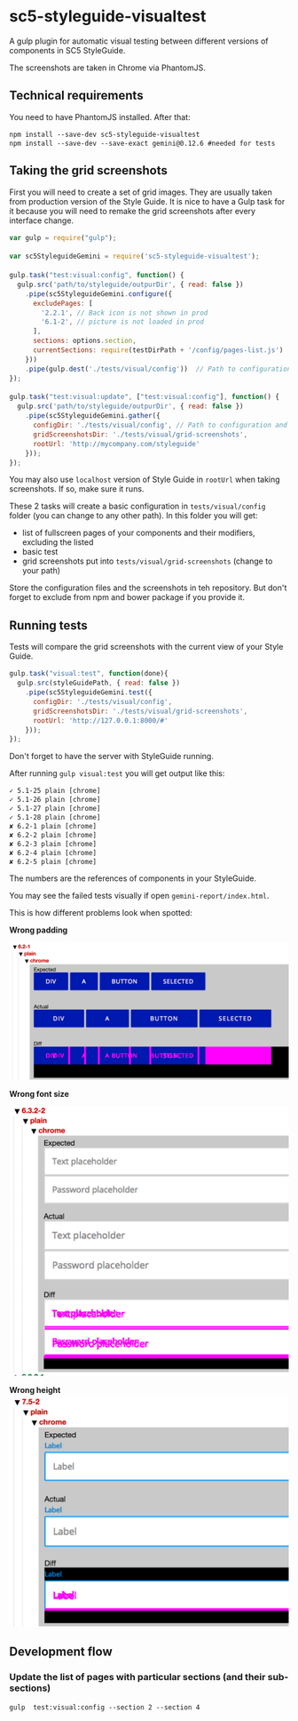 # sc5-styleguide-visualtest

A gulp plugin for automatic visual testing between different versions of components in SC5 StyleGuide.

The screenshots are taken in Chrome via PhantomJS.

## Technical requirements

You need to have PhantomJS installed. After that:

```
npm install --save-dev sc5-styleguide-visualtest
npm install --save-dev --save-exact gemini@0.12.6 #needed for tests
```

## Taking the grid screenshots
First you will need to create a set of grid images. They are usually taken from production version of the Style Guide.
It is nice to have a Gulp task for it because you will need to remake the grid screenshots after every interface change.

```js
var gulp = require("gulp");

var sc5StyleguideGemini = require('sc5-styleguide-visualtest');

gulp.task("test:visual:config", function() {
  gulp.src('path/to/styleguide/outpurDir', { read: false })
    .pipe(sc5StyleguideGemini.configure({
      excludePages: [
        '2.2.1', // Back icon is not shown in prod
        '6.1-2', // picture is not loaded in prod
      ],
      sections: options.section,
      currentSections: require(testDirPath + '/config/pages-list.js')
    }))
    .pipe(gulp.dest('./tests/visual/config'))  // Path to configuration and tests
});

gulp.task("test:visual:update", ["test:visual:config"], function() {
  gulp.src('path/to/styleguide/outpurDir', { read: false })
    .pipe(sc5StyleguideGemini.gather({
      configDir: './tests/visual/config', // Path to configuration and tests
      gridScreenshotsDir: './tests/visual/grid-screenshots',
      rootUrl: 'http://mycompany.com/styleguide'
    }));
});
```

You may also use `localhost` version of Style Guide in `rootUrl` when taking screenshots. If so, make sure it runs.

These 2 tasks will create a basic configuration in `tests/visual/config` folder (you can change to any other path). In
this folder you will get:
* list of fullscreen pages of your components and their modifiers, excluding the listed
* basic test
* grid screenshots put into `tests/visual/grid-screenshots` (change to your path)

Store the configuration files and the screenshots in teh repository. But don't forget to exclude from npm and bower
package if you provide it.

## Running tests
Tests will compare the grid screenshots with the current view of your Style Guide.

```js
gulp.task("visual:test", function(done){
  gulp.src(styleGuidePath, { read: false })
    .pipe(sc5StyleguideGemini.test({
      configDir: './tests/visual/config',
      gridScreenshotsDir: './tests/visual/grid-screenshots',
      rootUrl: 'http://127.0.0.1:8000/#'
    }));
});
```

Don't forget to have the server with StyleGuide running.

After running `gulp visual:test` you will get output like this:

```
✓ 5.1-25 plain [chrome]
✓ 5.1-26 plain [chrome]
✓ 5.1-27 plain [chrome]
✓ 5.1-28 plain [chrome]
✘ 6.2-1 plain [chrome]
✘ 6.2-2 plain [chrome]
✘ 6.2-3 plain [chrome]
✘ 6.2-4 plain [chrome]
✘ 6.2-5 plain [chrome]
```
The numbers are the references of components in your StyleGuide.

You may see the failed tests visually if open `gemini-report/index.html`.

This is how different problems look when spotted:

**Wrong padding**

![](images/wrong-padding.png)

**Wrong font size**

![](images/wrong-font-size.png)

**Wrong height**
![](images/wrong-height.png)

## Development flow

### Update the list of pages with particular sections (and their sub-sections)

```
gulp  test:visual:config --section 2 --section 4
```

